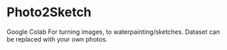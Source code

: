 # Photo2Sketch
Google Colab For turning images, to waterpainting/sketches. Dataset can be replaced with your own photos.
